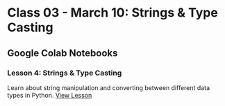 # Class 03 - March 10: Strings & Type Casting

## Google Colab Notebooks

### Lesson 4: Strings & Type Casting

Learn about string manipulation and converting between different data types in Python.
[View Lesson](https://github.com/panaversity/learn-modern-ai-python/tree/main/00_python_colab/04_strings_casting)
